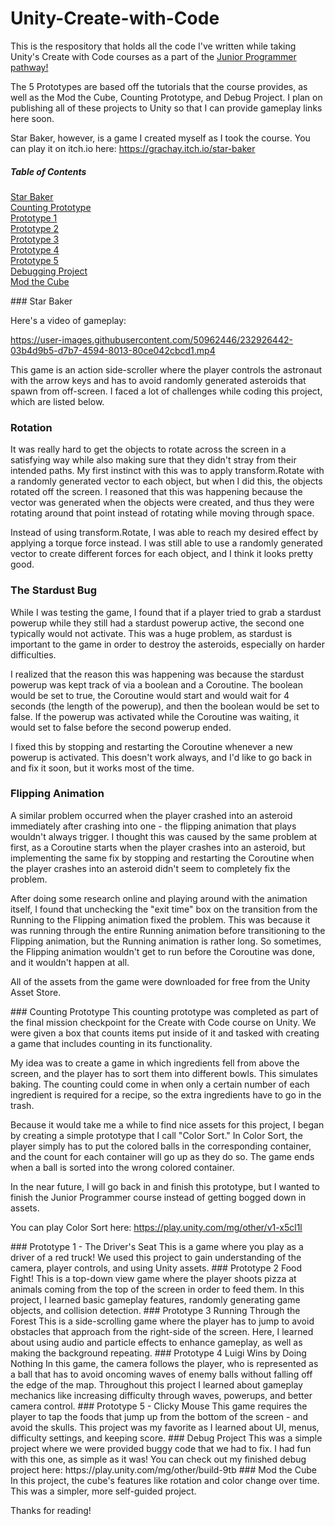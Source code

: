 # Unity-Create-with-Code

This is the respository that holds all the code I've written while taking Unity's Create with Code courses as a part of the [Junior Programmer pathway!](https://learn.unity.com/pathway/junior-programmer)

The 5 Prototypes are based off the tutorials that the course provides, as well as the Mod the Cube, Counting Prototype, and Debug Project. I plan on publishing all of these projects to Unity so that I can provide gameplay links here soon.

Star Baker, however, is a game I created myself as I took the course. You can play it on itch.io here: https://grachay.itch.io/star-baker

##### Table of Contents  
[Star Baker](#star-baker)  
[Counting Prototype](#counting)
<br />[Prototype 1](#1)
<br />[Prototype 2](#2)
<br />[Prototype 3](#3)
<br />[Prototype 4](#4)
<br />[Prototype 5](#5)
<br />[Debugging Project](#debug)
<br />[Mod the Cube](#mod)

<a name="star-baker"/>
### Star Baker

Here's a video of gameplay:

https://user-images.githubusercontent.com/50962446/232926442-03b4d9b5-d7b7-4594-8013-80ce042cbcd1.mp4

This game is an action side-scroller where the player controls the astronaut with the arrow keys and has to avoid randomly generated asteroids that spawn from off-screen. I faced a lot of challenges while coding this project, which are listed below.

### Rotation
It was really hard to get the objects to rotate across the screen in a satisfying way while also making sure that they didn't stray from their intended paths. My first instinct with this was to apply transform.Rotate with a randomly generated vector to each object, but when I did this, the objects rotated off the screen. I reasoned that this was happening because the vector was generated when the objects were created, and thus they were rotating around that point instead of rotating while moving through space.

Instead of using transform.Rotate, I was able to reach my desired effect by applying a torque force instead. I was still able to use a randomly generated vector to create different forces for each object, and I think it looks pretty good.

### The Stardust Bug
While I was testing the game, I found that if a player tried to grab a stardust powerup while they still had a stardust powerup active, the second one typically would not activate. This was a huge problem, as stardust is important to the game in order to destroy the asteroids, especially on harder difficulties.

I realized that the reason this was happening was because the stardust powerup was kept track of via a boolean and a Coroutine. The boolean would be set to true, the Coroutine would start and would wait for 4 seconds (the length of the powerup), and then the boolean would be set to false. If the powerup was activated while the Coroutine was waiting, it would set to false before the second powerup ended. 

I fixed this by stopping and restarting the Coroutine whenever a new powerup is activated. This doesn't work always, and I'd like to go back in and fix it soon, but it works most of the time.

### Flipping Animation
A similar problem occurred when the player crashed into an asteroid immediately after crashing into one - the flipping animation that plays wouldn't always trigger. I thought this was caused by the same problem at first, as a Coroutine starts when the player crashes into an asteroid, but implementing the same fix by stopping and restarting the Coroutine when the player crashes into an asteroid didn't seem to completely fix the problem.

After doing some research online and playing around with the animation itself, I found that unchecking the "exit time" box on the transition from the Running to the Flipping animation fixed the problem. This was because it was running through the entire Running animation before transitioning to the Flipping animation, but the Running animation is rather long. So sometimes, the Flipping animation wouldn't get to run before the Coroutine was done, and it wouldn't happen at all.

All of the assets from the game were downloaded for free from the Unity Asset Store.

<a name="counting"/>
### Counting Prototype
This counting prototype was completed as part of the final mission checkpoint for the Create with Code course on Unity. We were given a box that counts items put inside of it and tasked with creating a game that includes counting in its functionality.

My idea was to create a game in which ingredients fell from above the screen, and the player has to sort them into different bowls. This simulates baking. The counting could come in when only a certain number of each ingredient is required for a recipe, so the extra ingredients have to go in the trash.

Because it would take me a while to find nice assets for this project, I began by creating a simple prototype that I call "Color Sort." In Color Sort, the player simply has to put the colored balls in the corresponding container, and the count for each container will go up as they do so. The game ends when a ball is sorted into the wrong colored container.

In the near future, I will go back in and finish this prototype, but I wanted to finish the Junior Programmer course instead of getting bogged down in assets.

You can play Color Sort here: https://play.unity.com/mg/other/v1-x5cl1l

<a name="1"/>
### Prototype 1 - The Driver's Seat
This is a game where you play as a driver of a red truck! We used this project to gain understanding of the camera, player controls, and using Unity assets.

<a name="2"/>
### Prototype 2 Food Fight!
This is a top-down view game where the player shoots pizza at animals coming from the top of the screen in order to feed them. In this project, I learned basic gameplay features, randomly generating game objects, and collision detection. 

<a name="3"/>
### Prototype 3 Running Through the Forest
This is a side-scrolling game where the player has to jump to avoid obstacles that approach from the right-side of the screen. Here, I learned about using audio and particle effects to enhance gameplay, as well as making the background repeating.

<a name="4"/>
### Prototype 4 Luigi Wins by Doing Nothing
In this game, the camera follows the player, who is represented as a ball that has to avoid oncoming waves of enemy balls without falling off the edge of the map. Throughout this project I learned about gameplay mechanics like increasing difficulty through waves, powerups, and better camera control.

<a name="5"/>
### Prototype 5 - Clicky Mouse
This game requires the player to tap the foods that jump up from the bottom of the screen - and avoid the skulls. This project was my favorite as I learned about UI, menus, difficulty settings, and keeping score.

<a name="debug"/>
### Debug Project
This was a simple project where we were provided buggy code that we had to fix. I had fun with this one, as simple as it was!
You can check out my finished debug project here: https://play.unity.com/mg/other/build-9tb

<a name="mod"/>
### Mod the Cube
In this project, the cube's features like rotation and color change over time. This was a simpler, more self-guided project.

Thanks for reading!
